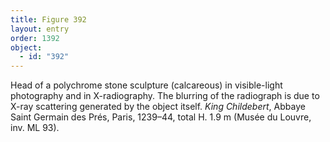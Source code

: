 ```yaml
---
title: Figure 392
layout: entry
order: 1392
object:
  - id: "392"
---
```


Head of a polychrome stone sculpture (calcareous) in visible-light photography and in X-radiography. The blurring of the radiograph is due to X-ray scattering generated by the object itself. *King Childebert*, Abbaye Saint Germain des Prés, Paris, 1239–44, total H. 1.9 m (Musée du Louvre, inv. ML 93).
